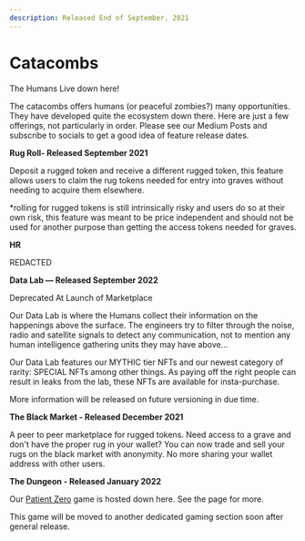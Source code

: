 ```yaml
---
description: Released End of September, 2021
---
```


# Catacombs

The Humans Live down here!

The catacombs offers humans (or peaceful zombies?) many opportunities. They have developed quite the ecosystem down there. Here are just a few offerings, not particularly in order. Please see our Medium Posts and subscribe to socials to get a good idea of feature release dates.

**Rug Roll- Released September 2021**

Deposit a rugged token and receive a different rugged token, this feature allows users to claim the rug tokens needed for entry into graves without needing to acquire them elsewhere.

\*rolling for rugged tokens is still intrinsically risky and users do so at their own risk, this feature was meant to be price independent and should not be used for another purpose than getting the access tokens needed for graves.

**HR**

REDACTED

**Data Lab — Released September 2022**

Deprecated At Launch of Marketplace

Our Data Lab is where the Humans collect their information on the happenings above the surface. The engineers try to filter through the noise, radio and satellite signals to detect any communication, not to mention any human intelligence gathering units they may have above…

Our Data Lab features our MYTHIC tier NFTs and our newest category of rarity: SPECIAL NFTs among other things. As paying off the right people can result in leaks from the lab, these NFTs are available for insta-purchase.

More information will be released on future versioning in due time.

**The Black Market - Released December 2021**

A peer to peer marketplace for rugged tokens. Need access to a grave and don't have the proper rug in your wallet? You can now trade and sell your rugs on the black market with anonymity. No more sharing your wallet address with other users.

**The Dungeon - Released January 2022**

Our [Patient Zero](../nft-marketplace-+-gamefi-services/dead-games-studio/patient-o-zero.md) game is hosted down here. See the page for more.

This game will be moved to another dedicated gaming section soon after general release.
